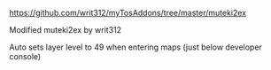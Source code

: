 https://github.com/writ312/myTosAddons/tree/master/muteki2ex

Modified muteki2ex by writ312

Auto sets layer level to 49 when entering maps (just below developer console)